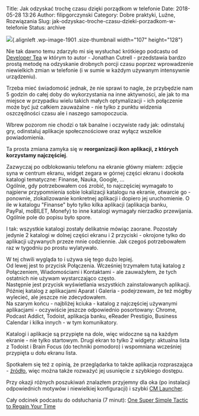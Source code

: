 Title: Jak odzyskać trochę czasu dzięki porządkom w telefonie
Date: 2018-05-28 13:26
Author: filipgorczynski
Category: Dobre praktyki, Luźne, Rozwiązania
Slug: jak-odzyskac-troche-czasu-dzieki-porzadkom-w-telefonie
Status: archive

![](https://filipgorczynski.files.wordpress.com/2018/05/android_robot.png?w=107){.alignleft .wp-image-1901 .size-thumbnail width="107" height="128"}

Nie tak dawno temu zdarzyło mi się wysłuchać krótkiego podcastu od [Developer Tea](https://spec.fm/podcasts/developer-tea) w którym to autor - Jonathan Cutrell - przedstawia bardzo prostą metodę na odzyskanie drobnych porcji czasu poprzez wprowadzenie niewielkich zmian w telefonie (i w sumie w każdym używanym intensywnie urządzeniu).

Trzeba mieć świadomość jednak, że nie sprawi to nagle, że przybędzie nam 5 godzin do całej doby do wykorzystania na inne aktywności, ale jak to ma miejsce w przypadku wielu takich małych optymalizacji - ich połączenie może być już całkiem zauważalne - nie tylko z punktu widzenia oszczędności czasu ale i naszego samopoczucia.

Wbrew pozorom nie chodzi o tak banalne i oczywiste rady jak: odinstaluj gry, odinstaluj aplikacje społecznościowe oraz wyłącz wszelkie powiadomienia.

Ta prosta zmiana zamyka się w **reorganizacji ikon aplikacji, z których korzystamy najczęściej**.

Zazwyczaj po odblokowaniu telefonu na ekranie główny miałem: zdjęcie syna w centrum ekranu, widget zegara w górnej części ekranu i dookoła katalogi tematyczne: Finanse, Nauka, Google, ...  
Ogólnie, gdy potrzebowałem coś zrobić, to najczęściej wymagało to najpierw przypomnienia sobie lokalizacji katalogu na ekranie, otwarcie go - ponownie, zlokalizowanie konkretnej aplikacji i dopiero jej uruchomienie. O ile w katalogu "Finanse" było tylko kilka aplikacji (aplikacja banku, PayPal, moBILET, Monefy) to inne katalogi wymagały nierzadko przewijania.  
Ogólnie pole do popisu było spore.

I tak: wszystkie katalogi zostały delikatnie mówiąc zaorane. Pozostały jedynie 2 katalogi w dolnej części ekranu i 2 przyciski - okrojone tylko do aplikacji używanych przeze mnie codziennie. Jak czegoś potrzebowałem raz w tygodniu po prostu wylatywało.

W tej chwili wygląda to i używa się tego dużo lepiej.  
Od lewej jest to przycisk Połączenia. Wcześniej trzymałem tutaj katalog z Połączeniem, Wiadomościami i Kontaktami - ale zauważyłem, że tych ostatnich nie używam wystarczająco często.  
Następnie jest przycisk wyświetlania wszystkich zainstalowanych aplikacji.  
Później katalog z aplikacjami Aparat i Galeria - podejrzewam, że też mógłby wylecieć, ale jeszcze nie zdecydowałem.  
Na szarym końcu - najbliżej kciuka - katalog z najczęściej używanymi aplikacjami - oczywiście jeszcze odpowiednio posortowany: Chrome, Podcast Addict, Todoist, aplikacja banku, eReader Prestigio, Business Calendar i kilka innych - w tym komunikatory.

Katalogi i aplikacje są przypięte na dole, więc widoczne są na każdym ekranie - nie tylko startowym. Drugi ekran to tylko 2 widgety: aktualna lista z Todoist i Brain Focus (do techniki pomodoro) i wspomniana wcześniej przypięta u dołu ekranu lista.

Spotkałem się też z opinią, że przeglądarka to także aplikacja rozpraszająca - [źródło](https://hackernoon.com/biohack-your-intelligence-now-or-become-obsolete-97cdd15e395f), więc można także rozważyć jej usunięcie z szybkiego dostępu.

Przy okazji różnych poszukiwań znalazłem przyjemny dla oka (po instalacji odpowiednich motywów i niewielkiej konfiguracji) i szybki [CM Launcher](https://play.google.com/store/apps/details?id=com.ksmobile.launcher&hl=pl).

Cały odcinek podcastu do odsłuchania (7 minut): [One Super Simple Tactic to Regain Your Time](https://spec.fm/podcasts/developer-tea/61175)
